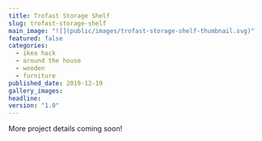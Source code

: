 ```yaml
---
title: Trofast Storage Shelf
slug: trofast-storage-shelf
main_image: "![](public/images/trofast-storage-shelf-thumbnail.svg)"
featured: false
categories:
  - ikea hack
  - around the house
  - wooden
  - furniture
published_date: 2019-12-19
gallery_images: 
headline: 
version: "1.0"
---
```


More project details coming soon!